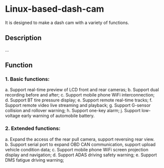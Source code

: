 # Linux-based-dash-cam
It is designed to make a dash cam with a variety of functions.

## Description

...

## Function
### 1. Basic functions:
a. Support real-time preview of LCD front and rear cameras;
b. Support dual recording before and after;
c. Support mobile phone WiFi interconnection;
d. Support BT tire pressure display;
e. Support remote real-time tracks;
f. Support remote video live streaming and playback;
g. Support G-sensor collision and rollover warning;
h. Support one-key alarm;
j. Support low-voltage early warning of automobile battery.

### 2. Extended functions:
a. Expand the access of the rear pull camera, support reversing rear view.
b. Support serial port to expand OBD CAN communication, support upload vehicle condition data;
c. Support mobile phone WiFi screen projection display and navigation;
d. Support ADAS driving safety warning;
e. Support DMS fatigue driving warning;
